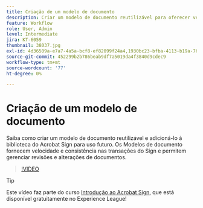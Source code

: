 ```yaml
---
title: Criação de um modelo de documento
description: Criar um modelo de documento reutilizável para oferecer velocidade e consistência
feature: Workflow
role: User, Admin
level: Intermediate
jira: KT-6059
thumbnail: 38037.jpg
exl-id: 4d36509a-e7a7-4a5a-bcf8-ef82099f24a4,1930bc23-bfba-4113-b19a-76634667bda3
source-git-commit: 452299b2b786beab9df7a5019da4f3840d9cdec9
workflow-type: tm+mt
source-wordcount: '77'
ht-degree: 0%

---
```


# Criação de um modelo de documento

Saiba como criar um modelo de documento reutilizável e adicioná-lo à biblioteca do Acrobat Sign para uso futuro. Os Modelos de documento fornecem velocidade e consistência nas transações do Sign e permitem gerenciar revisões e alterações de documentos.

>[!VIDEO](https://video.tv.adobe.com/v/38037?quality=12&learn=on&hidetitle=true)

>[!TIP]
>
>Este vídeo faz parte do curso [Introdução ao Acrobat Sign](https://experienceleague.adobe.com/?recommended=Sign-U-1-2020.1), que está disponível gratuitamente no Experience League!
